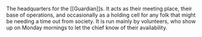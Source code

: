 The headquarters for the [[Guardian]]s. It acts as their meeting place, their base of operations, and occasionally as a holding cell for any folk that might be needing a time out from society. It is run mainly by volunteers, who show up on Monday mornings to let the chief know of their availability.